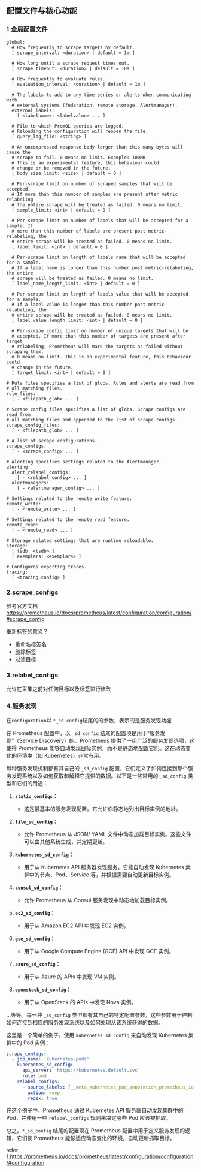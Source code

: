 ## 配置文件与核心功能   

### 1.全局配置文件    

```
global:
  # How frequently to scrape targets by default.
  [ scrape_interval: <duration> | default = 1m ]

  # How long until a scrape request times out.
  [ scrape_timeout: <duration> | default = 10s ]

  # How frequently to evaluate rules.
  [ evaluation_interval: <duration> | default = 1m ]

  # The labels to add to any time series or alerts when communicating with
  # external systems (federation, remote storage, Alertmanager).
  external_labels:
    [ <labelname>: <labelvalue> ... ]

  # File to which PromQL queries are logged.
  # Reloading the configuration will reopen the file.
  [ query_log_file: <string> ]

  # An uncompressed response body larger than this many bytes will cause the
  # scrape to fail. 0 means no limit. Example: 100MB.
  # This is an experimental feature, this behaviour could
  # change or be removed in the future.
  [ body_size_limit: <size> | default = 0 ]

  # Per-scrape limit on number of scraped samples that will be accepted.
  # If more than this number of samples are present after metric relabeling
  # the entire scrape will be treated as failed. 0 means no limit.
  [ sample_limit: <int> | default = 0 ]

  # Per-scrape limit on number of labels that will be accepted for a sample. If
  # more than this number of labels are present post metric-relabeling, the
  # entire scrape will be treated as failed. 0 means no limit.
  [ label_limit: <int> | default = 0 ]

  # Per-scrape limit on length of labels name that will be accepted for a sample.
  # If a label name is longer than this number post metric-relabeling, the entire
  # scrape will be treated as failed. 0 means no limit.
  [ label_name_length_limit: <int> | default = 0 ]

  # Per-scrape limit on length of labels value that will be accepted for a sample.
  # If a label value is longer than this number post metric-relabeling, the
  # entire scrape will be treated as failed. 0 means no limit.
  [ label_value_length_limit: <int> | default = 0 ]

  # Per-scrape config limit on number of unique targets that will be
  # accepted. If more than this number of targets are present after target
  # relabeling, Prometheus will mark the targets as failed without scraping them.
  # 0 means no limit. This is an experimental feature, this behaviour could
  # change in the future.
  [ target_limit: <int> | default = 0 ]

# Rule files specifies a list of globs. Rules and alerts are read from
# all matching files.
rule_files:
  [ - <filepath_glob> ... ]

# Scrape config files specifies a list of globs. Scrape configs are read from
# all matching files and appended to the list of scrape configs.
scrape_config_files:
  [ - <filepath_glob> ... ]

# A list of scrape configurations.
scrape_configs:
  [ - <scrape_config> ... ]

# Alerting specifies settings related to the Alertmanager.
alerting:
  alert_relabel_configs:
    [ - <relabel_config> ... ]
  alertmanagers:
    [ - <alertmanager_config> ... ]

# Settings related to the remote write feature.
remote_write:
  [ - <remote_write> ... ]

# Settings related to the remote read feature.
remote_read:
  [ - <remote_read> ... ]

# Storage related settings that are runtime reloadable.
storage:
  [ tsdb: <tsdb> ]
  [ exemplars: <exemplars> ]

# Configures exporting traces.
tracing:
  [ <tracing_config> ]
```


### 2.scrape_configs    
参考官方文档 https://prometheus.io/docs/prometheus/latest/configuration/configuration/#scrape_config    

重新标签的意义？    
* 重命名标签名  
* 删除标签  
* 过滤目标  




### 3.relabel_configs
允许在采集之前对任何目标以及标签进行修改    


### 4.服务发现  
在`configuration`以 `*_sd.config`结尾的的参数，表示的是服务发现功能 

在 Prometheus 配置中，以 `_sd_config` 结尾的配置项是用于“服务发现”（Service Discovery）的。Prometheus 提供了一组广泛的服务发现选项，这使得 Prometheus 能够自动发现目标实例，而不是静态地配置它们。这在动态变化的环境中（如 Kubernetes）非常有用。

每种服务发现机制都有其自己的 `_sd_config` 配置，它们定义了如何连接到那个服务发现系统以及如何获取和解释它提供的数据。以下是一些常用的 `_sd_config` 类型和它们的用途：

1. **`static_configs`**：
   - 这是最基本的服务发现配置。它允许你静态地列出目标实例的地址。
   
2. **`file_sd_config`**：
   - 允许 Prometheus 从 JSON/ YAML 文件中动态加载目标实例。这些文件可以由其他系统生成，并定期更新。

3. **`kubernetes_sd_config`**：
   - 用于从 Kubernetes API 服务器发现服务。它能自动发现 Kubernetes 集群中的节点、Pod、Service 等，并根据需要自动更新目标实例。

4. **`consul_sd_config`**：
   - 允许 Prometheus 从 Consul 服务发现中动态地加载目标实例。

5. **`ec2_sd_config`**：
   - 用于从 Amazon EC2 API 中发现 EC2 实例。

6. **`gce_sd_config`**：
   - 用于从 Google Compute Engine (GCE) API 中发现 GCE 实例。

7. **`azure_sd_config`**：
   - 用于从 Azure 的 APIs 中发现 VM 实例。

8. **`openstack_sd_config`**：
   - 用于从 OpenStack 的 APIs 中发现 Nova 实例。

...等等。每一种 `_sd_config` 类型都有其自己的特定配置参数，这些参数用于控制如何连接到相应的服务发现系统以及如何处理从该系统获得的数据。

这里是一个简单的例子，使用 `kubernetes_sd_config` 来自动发现 Kubernetes 集群中的 Pod 实例：

```yaml
scrape_configs:
  - job_name: 'kubernetes-pods'
    kubernetes_sd_config:
      api_server: 'https://kubernetes.default.svc'
      role: pod
    relabel_configs:
      - source_labels: [__meta_kubernetes_pod_annotation_prometheus_io_scrape]
        action: keep
        regex: true
```

在这个例子中，Prometheus 通过 Kubernetes API 服务器自动发现集群中的 Pod，并使用一些 `relabel_configs` 规则来决定哪些 Pod 应该被抓取。

总之，`*_sd_config` 结尾的配置项在 Prometheus 配置中用于定义服务发现的逻辑，它们使 Prometheus 能够适应动态变化的环境，自动更新抓取目标。    



refer   
1.https://prometheus.io/docs/prometheus/latest/configuration/configuration/#configuration   



